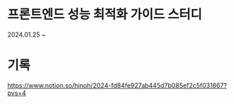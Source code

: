 # 프론트엔드 성능 최적화 가이드 스터디
2024.01.25 ~

# 기록
https://www.notion.so/hjnoh/2024-fd84fe927ab445d7b085ef2c5f031867?pvs=4


